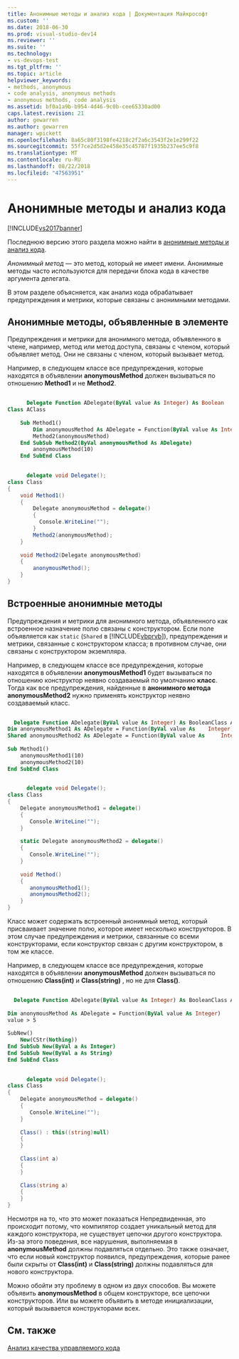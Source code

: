 ```yaml
---
title: Анонимные методы и анализ кода | Документация Майкрософт
ms.custom: ''
ms.date: 2018-06-30
ms.prod: visual-studio-dev14
ms.reviewer: ''
ms.suite: ''
ms.technology:
- vs-devops-test
ms.tgt_pltfrm: ''
ms.topic: article
helpviewer_keywords:
- methods, anonymous
- code analysis, anonymous methods
- anonymous methods, code analysis
ms.assetid: bf0a1a9b-b954-4d46-9c0b-cee65330ad00
caps.latest.revision: 21
author: gewarren
ms.author: gewarren
manager: wpickett
ms.openlocfilehash: 8a65c80f3198fe4218c2f2a6c3543f2e1e299f22
ms.sourcegitcommit: 55f7ce2d5d2e458e35c45787f1935b237ee5c9f8
ms.translationtype: MT
ms.contentlocale: ru-RU
ms.lasthandoff: 08/22/2018
ms.locfileid: "47563951"
---
```

# <a name="anonymous-methods-and-code-analysis"></a>Анонимные методы и анализ кода
[!INCLUDE[vs2017banner](../includes/vs2017banner.md)]

Последнюю версию этого раздела можно найти в [анонимные методы и анализ кода](https://docs.microsoft.com/visualstudio/code-quality/anonymous-methods-and-code-analysis).  
  
*Анонимный метод* — это метод, который не имеет имени. Анонимные методы часто используются для передачи блока кода в качестве аргумента делегата.  
  
 В этом разделе объясняется, как анализ кода обрабатывает предупреждения и метрики, которые связаны с анонимными методами.  
  
## <a name="anonymous-methods-declared-in-a-member"></a>Анонимные методы, объявленные в элементе  
 Предупреждения и метрики для анонимного метода, объявленного в члене, например, метод или метод доступа, связаны с членом, который объявляет метод. Они не связаны с членом, который вызывает метод.  
  
 Например, в следующем классе все предупреждения, которые находятся в объявлении **anonymousMethod** должен вызываться по отношению **Method1** и не **Method2**.  
  
```vb  
  
      Delegate Function ADelegate(ByVal value As Integer) As Boolean  
Class AClass  
  
    Sub Method1()  
        Dim anonymousMethod As ADelegate = Function(ByVal value As Integer) value > 5  
        Method2(anonymousMethod)  
    End SubSub Method2(ByVal anonymousMethod As ADelegate)  
        anonymousMethod(10)  
    End SubEnd Class  
```  
  
```csharp  
  
      delegate void Delegate();  
class Class  
{  
    void Method1()  
    {  
        Delegate anonymousMethod = delegate()   
        {   
          Console.WriteLine("");   
        }  
        Method2(anonymousMethod);  
    }  
  
    void Method2(Delegate anonymousMethod)  
    {  
        anonymousMethod();  
    }  
}  
```  
  
## <a name="inline-anonymous-methods"></a>Встроенные анонимные методы  
 Предупреждения и метрики для анонимного метода, объявленного как встроенное назначение полю связаны с конструктором. Если поле объявляется как `static` (`Shared` в [!INCLUDE[vbprvb](../includes/vbprvb-md.md)]), предупреждения и метрики, связанные с конструктором класса; в противном случае, они связаны с конструктором экземпляра.  
  
 Например, в следующем классе все предупреждения, которые находятся в объявлении **anonymousMethod1** будет вызываться по отношению конструктор неявно создаваемый по умолчанию **класс**. Тогда как все предупреждения, найденные в **анонимного метода anonymousMethod2** нужно применять конструктор неявно создаваемый класс.  
  
```vb  
  
  Delegate Function ADelegate(ByVal value As Integer) As BooleanClass AClass  
Dim anonymousMethod1 As ADelegate = Function(ByVal value As    Integer) value > 5  
Shared anonymousMethod2 As ADelegate = Function(ByVal value As     Integer) value > 5  
  
Sub Method1()  
    anonymousMethod1(10)  
    anonymousMethod2(10)  
End SubEnd Class  
```  
  
```csharp  
  
      delegate void Delegate();  
class Class  
{  
    Delegate anonymousMethod1 = delegate()   
    {   
       Console.WriteLine("");   
    }  
  
    static Delegate anonymousMethod2 = delegate()   
    {   
       Console.WriteLine("");   
    }  
  
    void Method()  
    {  
       anonymousMethod1();  
       anonymousMethod2();  
    }  
}  
```  
  
 Класс может содержать встроенный анонимный метод, который присваивает значение полю, которое имеет несколько конструкторов. В этом случае предупреждения и метрики, связанные со всеми конструкторами, если конструктор связан с другим конструктором, в том же классе.  
  
 Например, в следующем классе все предупреждения, которые находятся в объявлении **anonymousMethod** должен вызываться по отношению **Class(int)** и **Class(string)** , но не для **Class()**.  
  
```vb  
  
  Delegate Function ADelegate(ByVal value As Integer) As BooleanClass AClass  
  
Dim anonymousMethod As ADelegate = Function(ByVal value As Integer)   
value > 5  
  
SubNew()  
    New(CStr(Nothing))  
End SubSub New(ByVal a As Integer)  
End SubSub New(ByVal a As String)  
End SubEnd Class  
```  
  
```csharp  
  
      delegate void Delegate();  
class Class  
{  
    Delegate anonymousMethod = delegate()   
    {   
       Console.WriteLine("");   
    }  
  
    Class() : this((string)null)  
    {  
    }  
  
    Class(int a)  
    {  
    }  
  
    Class(string a)  
    {  
    }  
}  
```  
  
 Несмотря на то, что это может показаться Непредвиденная, это происходит потому, что компилятор создает уникальный метод для каждого конструктора, не существует цепочки другого конструктора. Из-за этого поведения, все нарушения, выполняемая в **anonymousMethod** должны подавляться отдельно. Это также означает, что если новый конструктор появился, предупреждения, которые ранее были скрыты от **Class(int)** и **Class(string)** должны подавляться для нового конструктора.  
  
 Можно обойти эту проблему в одном из двух способов. Вы можете объявить **anonymousMethod** в общем конструкторе, все цепочки конструкторов. Или вы можете объявить в методе инициализации, который вызывается конструкторами всех.  
  
## <a name="see-also"></a>См. также  
 [Анализ качества управляемого кода](../code-quality/analyzing-managed-code-quality-by-using-code-analysis.md)



